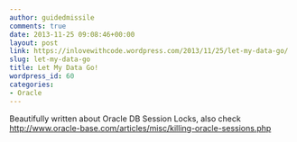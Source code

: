 ```yaml
---
author: guidedmissile
comments: true
date: 2013-11-25 09:08:46+00:00
layout: post
link: https://inlovewithcode.wordpress.com/2013/11/25/let-my-data-go/
slug: let-my-data-go
title: Let My Data Go!
wordpress_id: 60
categories:
- Oracle
---
```


Beautifully written about Oracle DB Session Locks,
also check http://www.oracle-base.com/articles/misc/killing-oracle-sessions.php
